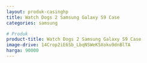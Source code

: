 ```yaml
---
layout: produk-casinghp
title: Watch Dogs 2 Samsung Galaxy S9 Case
categories: samsung

# Produk
product-title: Watch Dogs 2 Samsung Galaxy S9 Case
image-drive: 14Crop2iE6Sb_LbqNSWeK5Xoku9dnBlTA
harga: 90000
---
```


